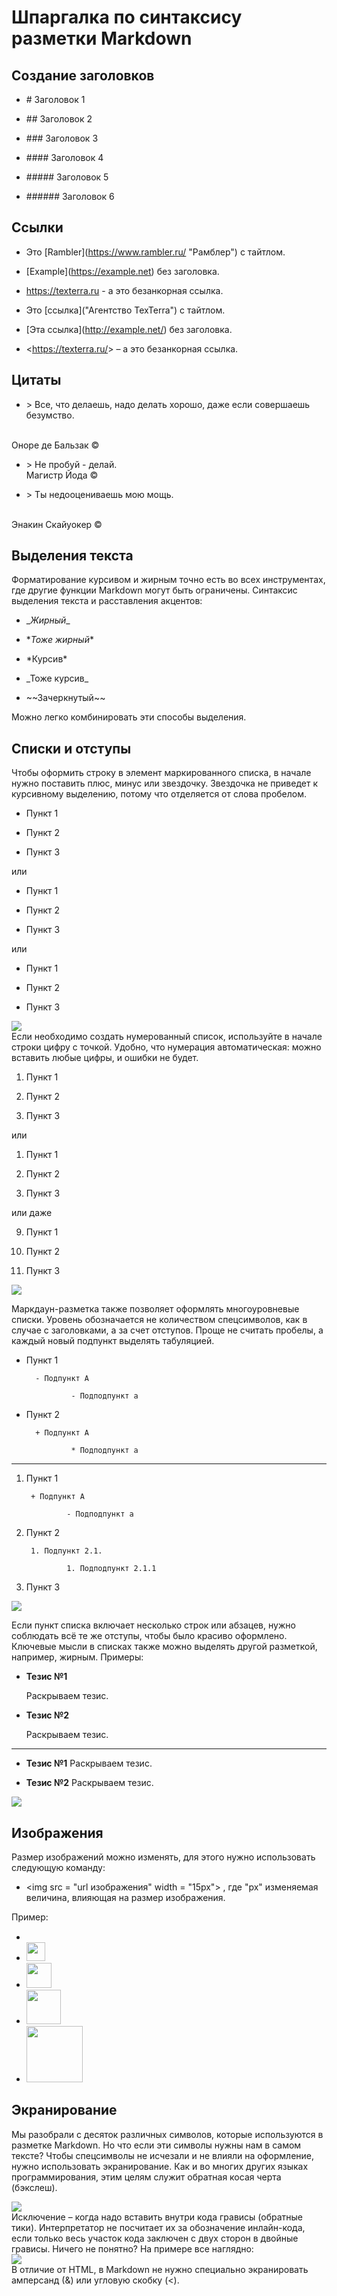 # Шпаргалка по синтаксису разметки Markdown

## Создание заголовков

* \# Заголовок 1

* \## Заголовок 2

* \### Заголовок 3

* \#### Заголовок 4

* \##### Заголовок 5

* \###### Заголовок 6

## Ссылки

* Это \[Rambler](https://www.rambler.ru/ "Рамблер") с тайтлом.

* \[Example](https://example.net) без заголовка.

* https://texterra.ru - а это безанкорная ссылка.

* Это \[ссылка]("Агентство TexTerra") с тайтлом.

* \[Эта ссылка](http://example.net/) без заголовка.

* \<https://texterra.ru/&gt; – а это безанкорная ссылка.

## Цитаты

* \> Все, что делаешь, надо делать хорошо, даже если совершаешь безумство.
<br>
Оноре де Бальзак ©

* \> Не пробуй - делай.<br>
Магистр Йода ©

* \> Ты недооцениваешь мою мощь. 
<br>
Энакин Скайуокер ©

## Выделения текста
Форматирование курсивом и жирным точно есть во всех инструментах, где другие функции Markdown могут быть ограничены. Синтаксис выделения текста и расставления акцентов:

* \__Жирный__

* \**Тоже жирный**

* \*Курсив*

* \_Тоже курсив_

* \~~Зачеркнутый~~

Можно легко комбинировать эти способы выделения.

## Списки и отступы
Чтобы оформить строку в элемент маркированного списка, в начале нужно поставить плюс, минус или звездочку. Звездочка не приведет к курсивному выделению, потому что отделяется от слова пробелом.

- Пункт 1

- Пункт 2

- Пункт 3

или

+ Пункт 1

+ Пункт 2

+ Пункт 3

или

* Пункт 1

* Пункт 2

* Пункт 3

<img src = "https://texterra.ru/upload/medialibrary/b36/81xs1gyyrpuyu7gmuwfztwnwc147ceni/4.webp">
<br>
Если необходимо создать нумерованный список, используйте в начале строки цифру с точкой. Удобно, что нумерация автоматическая: можно вставить любые цифры, и ошибки не будет.

1. Пункт 1

2. Пункт 2

3. Пункт 3

или

1. Пункт 1

1. Пункт 2

1. Пункт 3

или даже

9. Пункт 1

5. Пункт 2

1. Пункт 3

<img src = "https://texterra.ru/upload/medialibrary/b68/05ova58bqtt5ks3zelhytsztvnm6a21j/5.webp">

Маркдаун-разметка также позволяет оформлять многоуровневые списки. Уровень обозначается не количеством спецсимволов, как в случае с заголовками, а за счет отступов. Проще не считать пробелы, а каждый новый подпункт выделять табуляцией.

- Пункт 1

        - Подпункт A

                - Подподпункт a

- Пункт 2

        + Подпункт A

                * Подподпункт a

---

1. Пункт 1

        + Подпункт A

                - Подподпункт a

2. Пункт 2

        1. Подпункт 2.1.

                1. Подподпункт 2.1.1

3. Пункт 3
<img src = "https://texterra.ru/upload/medialibrary/bac/uqpuavasiihcam3i8apvbgcrhzsaj0r7/6.webp">

Если пункт списка включает несколько строк или абзацев, нужно соблюдать всё те же отступы, чтобы было красиво оформлено. Ключевые мысли в списках также можно выделять другой разметкой, например, жирным. Примеры:

* __Тезис №1__

    Раскрываем тезис.

* __Тезис №2__

    Раскрываем тезис.

---

* __Тезис №1__ Раскрываем тезис.

* __Тезис №2__ Раскрываем тезис.

<img src = "https://texterra.ru/upload/medialibrary/c7e/a2zqcschn5k7pt51huuc13t4hybjcn1e/7.webp">

## Изображения

Размер изображений можно изменять, для этого нужно использовать следующую команду: 

* \<img src = "url изображения" width = "15px"> , где "px" изменяемая величина, влияющая на размер изображения.

Пример:

* <img src = "https://texterra.ru/upload/medialibrary/312/bd0mepuypjdjyr9eytlavyklc0bku0eg/10.webp" width = "15px">

* <img src = "https://texterra.ru/upload/medialibrary/312/bd0mepuypjdjyr9eytlavyklc0bku0eg/10.webp" width = "30px">

* <img src = "https://texterra.ru/upload/medialibrary/312/bd0mepuypjdjyr9eytlavyklc0bku0eg/10.webp" width = "40px">

* <img src = "https://texterra.ru/upload/medialibrary/312/bd0mepuypjdjyr9eytlavyklc0bku0eg/10.webp" width = "55px">

* <img src = "https://texterra.ru/upload/medialibrary/312/bd0mepuypjdjyr9eytlavyklc0bku0eg/10.webp" width = "90px">

## Экранирование

Мы разобрали с десяток различных символов, которые используются в разметке Markdown. Но что если эти символы нужны нам в самом тексте? Чтобы спецсимволы не исчезали и не влияли на оформление, нужно использовать экранирование. Как и во многих других языках программирования, этим целям служит обратная косая черта (бэкслеш).

<img src = "https://texterra.ru/upload/medialibrary/3d4/b7h4iy3m8mzc7b5ipg7vbyy7eliu9ave/15.webp">
<br>
Исключение – когда надо вставить внутри кода грависы (обратные тики). Интерпретатор не посчитает их за обозначение инлайн-кода, если только весь участок кода заключен с двух сторон в двойные грависы. Ничего не понятно? На примере все наглядно:
<br>
<img src = "https://texterra.ru/upload/medialibrary/886/fps1tlq1beyvj79br0uuvdrgi7npjras/16.webp">
<br>
В отличие от HTML, в Markdown не нужно специально экранировать амперсанд (&) или угловую скобку (<).
